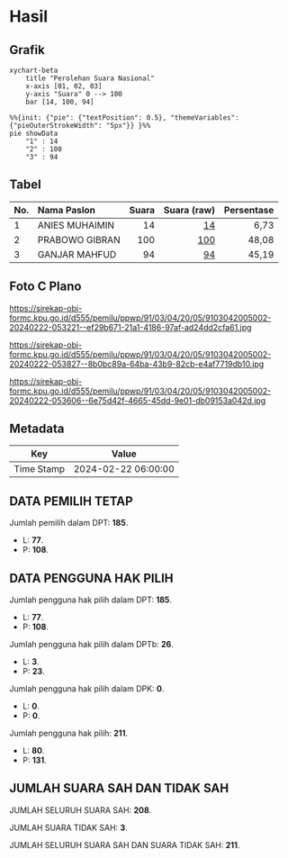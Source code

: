 # Hasil

## Grafik

```mermaid
xychart-beta
    title "Perolehan Suara Nasional"
    x-axis [01, 02, 03]
    y-axis "Suara" 0 --> 100
    bar [14, 100, 94]
```

```mermaid
%%{init: {"pie": {"textPosition": 0.5}, "themeVariables": {"pieOuterStrokeWidth": "5px"}} }%%
pie showData
    "1" : 14
    "2" : 100
    "3" : 94
```

## Tabel

| No. | Nama Paslon    | Suara | Suara (raw) | Persentase |
|:--- |:-------------- | -----:| -----------:| ----------:|
| 1   | ANIES MUHAIMIN | 14    | [14][p-1]   | 6,73       |
| 2   | PRABOWO GIBRAN | 100   | [100][p-2]  | 48,08      |
| 3   | GANJAR MAHFUD  | 94    | [94][p-3]   | 45,19      |


[p-1]: https://github.com/gigit-pemilu/pemilu-2024/blob/main/pilpres/hitung-suara/sub/91-papua/sub/03-jayapura/sub/04-sentani-barat/sub/2005-maribu/sub/002-tps/sub/paslon-1.txt
[p-2]: https://github.com/gigit-pemilu/pemilu-2024/blob/main/pilpres/hitung-suara/sub/91-papua/sub/03-jayapura/sub/04-sentani-barat/sub/2005-maribu/sub/002-tps/sub/paslon-2.txt
[p-3]: https://github.com/gigit-pemilu/pemilu-2024/blob/main/pilpres/hitung-suara/sub/91-papua/sub/03-jayapura/sub/04-sentani-barat/sub/2005-maribu/sub/002-tps/sub/paslon-3.txt

## Foto C Plano

https://sirekap-obj-formc.kpu.go.id/d555/pemilu/ppwp/91/03/04/20/05/9103042005002-20240222-053221--ef29b671-21a1-4186-97af-ad24dd2cfa61.jpg

https://sirekap-obj-formc.kpu.go.id/d555/pemilu/ppwp/91/03/04/20/05/9103042005002-20240222-053827--8b0bc89a-64ba-43b9-82cb-e4af7719db10.jpg

https://sirekap-obj-formc.kpu.go.id/d555/pemilu/ppwp/91/03/04/20/05/9103042005002-20240222-053606--6e75d42f-4665-45dd-9e01-db09153a042d.jpg


## Metadata

| Key        | Value               |
| ---------- | ------------------- |
| Time Stamp | 2024-02-22 06:00:00 |


## DATA PEMILIH TETAP

Jumlah pemilih dalam DPT: **185**.
 * L: **77**.
 * P: **108**.

## DATA PENGGUNA HAK PILIH

Jumlah pengguna hak pilih dalam DPT: **185**.
 * L: **77**.
 * P: **108**.

Jumlah pengguna hak pilih dalam DPTb: **26**.
 * L: **3**.
 * P: **23**.

Jumlah pengguna hak pilih dalam DPK: **0**.
 * L: **0**.
 * P: **0**.

Jumlah pengguna hak pilih: **211**.
 * L: **80**.
 * P: **131**.

## JUMLAH SUARA SAH DAN TIDAK SAH

JUMLAH SELURUH SUARA SAH: **208**.

JUMLAH SUARA TIDAK SAH: **3**.

JUMLAH SELURUH SUARA SAH DAN SUARA TIDAK SAH: **211**.


